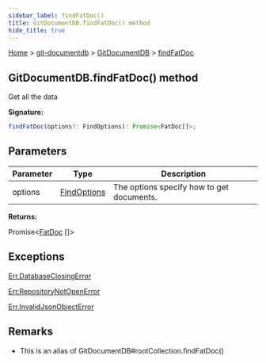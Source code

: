 ```yaml
---
sidebar_label: findFatDoc()
title: GitDocumentDB.findFatDoc() method
hide_title: true
---
```


[Home](./index.md) &gt; [git-documentdb](./git-documentdb.md) &gt; [GitDocumentDB](./git-documentdb.gitdocumentdb.md) &gt; [findFatDoc](./git-documentdb.gitdocumentdb.findfatdoc.md)

## GitDocumentDB.findFatDoc() method

Get all the data

<b>Signature:</b>

```typescript
findFatDoc(options?: FindOptions): Promise<FatDoc[]>;
```

## Parameters

|  Parameter | Type | Description |
|  --- | --- | --- |
|  options | [FindOptions](./git-documentdb.findoptions.md) | The options specify how to get documents. |

<b>Returns:</b>

Promise&lt;[FatDoc](./git-documentdb.fatdoc.md) \[\]&gt;

## Exceptions

[Err.DatabaseClosingError](./git-documentdb.err.databaseclosingerror.md)

[Err.RepositoryNotOpenError](./git-documentdb.err.repositorynotopenerror.md)

[Err.InvalidJsonObjectError](./git-documentdb.err.invalidjsonobjecterror.md)

## Remarks

- This is an alias of GitDocumentDB\#rootCollection.findFatDoc()

